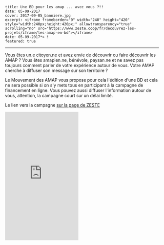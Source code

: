     title: Une BD pour les amap ... avec vous ?!!
    date: 05-09-2017
    cover: 2017-09-05_banniere.jpg
    excerpt: <iframe frameborder="0" width="240" height="420" style="width:240px;height:420px;" allowtransparency="true" scrolling="no" src="https://www.zeste.coop/fr/decouvrez-les-projets/iframe/les-amap-en-bd"></iframe>
    date: 05-09-2017*» !
    featured: true
---

Vous êtes un.e citoyen.ne et avez envie de découvrir ou faire découvrir les AMAP ? 
Vous êtes amapien.ne, bénévole, paysan.ne et ne savez pas toujours comment parler de votre expérience autour de vous. Votre AMAP cherche à diffuser son message sur son territoire ?

Le Mouvement des AMAP vous propose pour cela l'édition d'une BD et cela ne sera possible si on s'y mets tous en participant à la campagne de financement en ligne.
Vous pouvez aussi diffuser l'information autour de vous, attention, la campagne court sur un délai limité.

Le lien vers la campagne [sur la page de ZESTE](https://www.zeste.coop/fr/decouvrez-les-projets/detail/les-amap-en-bd)

<iframe frameborder="0" width="240" height="420" style="width:240px;height:420px;" allowtransparency="true" scrolling="no" src="https://www.zeste.coop/fr/decouvrez-les-projets/iframe/les-amap-en-bd"></iframe>

